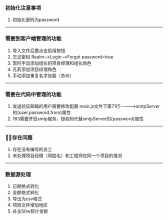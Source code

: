 ### 初始化注意事项
1. 初始化密码为password
---


### 需要到客户端管理的功能
1. 导入文件后要点击启用按钮
2. 忘记密码
Realm-->Login-->Forgot password=true
3. 暂时手动添加组长的项目经理和组长角色
4. 孔莉添加项目经理角色
5. 手动添加重复名字张磊（苏州）
---

### 需要在代码中管理的功能
1. 发送验证邮箱的用户需要修改配置
main.js文件下第71行----->smtpServer的{user,password,from}属性
2. 163需要开启smtp服务，授权码代替smtpServer的{password}属性

---
### 存在问题
1. 存在没有编号的员工
2. 未处理项目经理（同姓名）和工程师在同一个项目的情况
---
### 数据源处理
1. 日期格式转化
2. 金额格式转化
3. 导出为csv格式
4. 项目文件增加地区
5. 补全50w预计金额